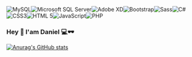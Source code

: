 ![MySQL](https://img.shields.io/badge/MySQL-005C84?style=for-the-badge&logo=mysql&logoColor=white)![Microsoft SQL Server](https://img.shields.io/badge/Microsoft%20SQL%20Server-CC2927?style=for-the-badge&logo=microsoft%20sql%20server&logoColor=white)![Adobe XD](https://img.shields.io/badge/Adobe%20XD-470137?style=for-the-badge&logo=Adobe%20XD&logoColor=#FF61F6)![Bootstrap](https://img.shields.io/badge/Bootstrap-563D7C?style=for-the-badge&logo=bootstrap&logoColor=white)![Sass](https://img.shields.io/badge/Sass-CC6699?style=for-the-badge&logo=sass&logoColor=white)![C#](https://img.shields.io/badge/C%23-239120?style=for-the-badge&logo=c-sharp&logoColor=white)![CSS3](https://img.shields.io/badge/CSS3-1572B6?style=for-the-badge&logo=css3&logoColor=white)![HTML 5](https://img.shields.io/badge/HTML5-E34F26?style=for-the-badge&logo=html5&logoColor=white)![JavaScript](https://img.shields.io/badge/JavaScript-323330?style=for-the-badge&logo=javascript&logoColor=F7DF1E)![PHP](https://img.shields.io/badge/PHP-777BB4?style=for-the-badge&logo=php&logoColor=white)


### Hey 👋 I'am Daniel 💻🕶️
[![Anurag's GitHub stats](https://github-readme-stats.vercel.app/api?username=JDanielOrdonez)](https://github.com/JDanielOrdonez/github-readme-stats)
<!--
**JDanielOrdonez/JDanielOrdonez** is a ✨ _special_ ✨ repository because its `README.md` (this file) appears on your GitHub profile.

Here are some ideas to get you started:

- 🔭 I’m currently working on ...
- 🌱 I’m currently learning ...
- 👯 I’m looking to collaborate on ...
- 🤔 I’m looking for help with ...
- 💬 Ask me about ...
- 📫 How to reach me: ...
- 😄 Pronouns: ...
- ⚡ Fun fact: ...
-->
